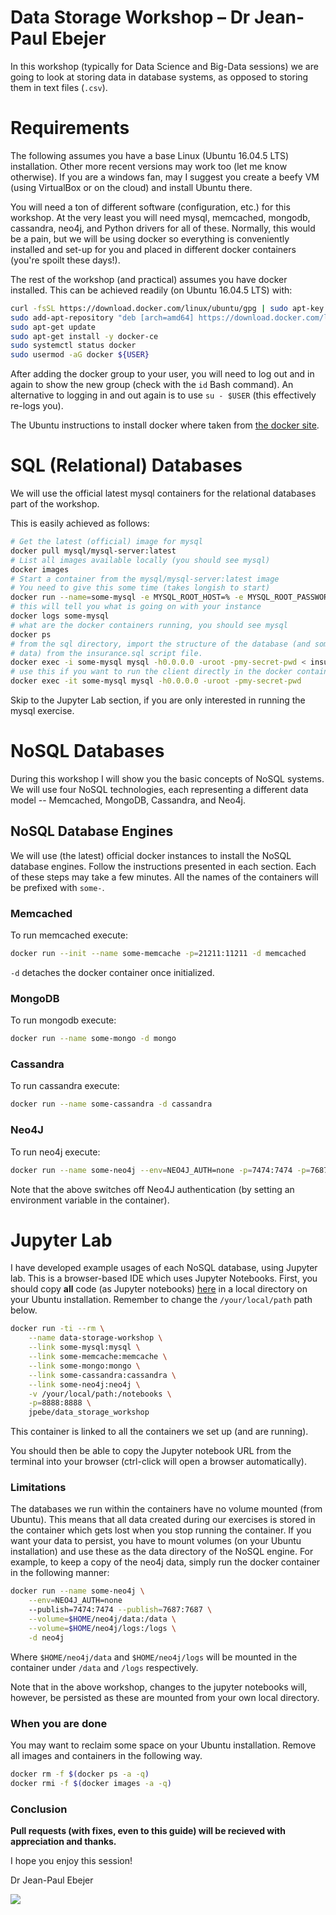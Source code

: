 # Data Storage Workshop &ndash; Dr Jean-Paul Ebejer

In this workshop (typically for Data Science and Big-Data sessions) we are going
to look at storing data in database systems, as opposed to storing them in text 
files (```.csv```).

# Requirements

The following assumes you have a base Linux (Ubuntu 16.04.5 LTS) installation.
Other more recent versions may work too (let me know otherwise).  If you are a 
windows fan, may I suggest you create a beefy VM (using VirtualBox or on 
the cloud) and install Ubuntu there.

You will need a ton of different software (configuration, etc.) for this workshop.
At the very least you will need mysql, memcached, mongodb, cassandra, neo4j,
and Python drivers for all of these.  Normally, this would be a pain, but we 
will be using docker so everything is conveniently installed and set-up for you 
and placed in different docker containers (you're spoilt these days!).

The rest of the workshop (and practical) assumes you have docker installed.
This can be achieved readily (on Ubuntu 16.04.5 LTS) with:

```bash
curl -fsSL https://download.docker.com/linux/ubuntu/gpg | sudo apt-key add -
sudo add-apt-repository "deb [arch=amd64] https://download.docker.com/linux/ubuntu $(lsb_release -cs) stable"
sudo apt-get update
sudo apt-get install -y docker-ce
sudo systemctl status docker
sudo usermod -aG docker ${USER}
```

After adding the docker group to your user, you will need to log out and in 
again to show the new group (check with the ```id``` Bash command).  An 
alternative to logging in and out again is to use ```su - $USER``` (this 
effectively re-logs you).

The Ubuntu instructions to install docker where taken from [the docker site](https://docs.docker.com/install/linux/docker-ce/ubuntu/#set-up-the-repository).

# SQL (Relational) Databases

We will use the official latest mysql containers for the relational databases
part of the workshop.

This is easily achieved as follows:

```bash
# Get the latest (official) image for mysql
docker pull mysql/mysql-server:latest
# List all images available locally (you should see mysql)
docker images
# Start a container from the mysql/mysql-server:latest image
# You need to give this some time (takes longish to start)
docker run --name=some-mysql -e MYSQL_ROOT_HOST=% -e MYSQL_ROOT_PASSWORD=my-secret-pwd -d mysql/mysql-server:latest
# this will tell you what is going on with your instance
docker logs some-mysql
# what are the docker containers running, you should see mysql
docker ps
# from the sql directory, import the structure of the database (and some 
# data) from the insurance.sql script file.
docker exec -i some-mysql mysql -h0.0.0.0 -uroot -pmy-secret-pwd < insurance.sql
# use this if you want to run the client directly in the docker container
docker exec -it some-mysql mysql -h0.0.0.0 -uroot -pmy-secret-pwd
```
Skip to the Jupyter Lab section, if you are only interested in running the mysql
exercise.

# NoSQL Databases

During this workshop I will show you the basic concepts of NoSQL systems.  We 
will use four NoSQL technologies, each representing a different data model 
-- Memcached, MongoDB, Cassandra, and Neo4j.


## NoSQL Database Engines

We will use (the latest) official docker instances to install the NoSQL database
engines.  Follow the instructions presented in each section.  Each of these steps
may take a few minutes.  All the names of the containers will be prefixed with
`some-`.

### Memcached

To run memcached execute:

```bash
docker run --init --name some-memcache -p=21211:11211 -d memcached
```

`-d` detaches the docker container once initialized.

### MongoDB

To run mongodb execute:

```bash
docker run --name some-mongo -d mongo
```

### Cassandra

To run cassandra execute:

```bash
docker run --name some-cassandra -d cassandra
```

### Neo4J

To run neo4j execute:

```bash
docker run --name some-neo4j --env=NEO4J_AUTH=none -p=7474:7474 -p=7687:7687 -d neo4j
```

Note that the above switches off Neo4J authentication (by setting an environment
variable in the container).

# Jupyter Lab 

I have developed example usages of each NoSQL database, using Jupyter lab.  This
is a browser-based IDE which uses Jupyter Notebooks.  First, you should copy **all** 
code (as Jupyter notebooks) [here](https://github.com/jp-uom/nosql_workshop/tree/master/jupyter) 
in a local directory on your Ubuntu installation.  Remember to change the 
`/your/local/path` path below.

```bash
docker run -ti --rm \
    --name data-storage-workshop \
    --link some-mysql:mysql \
    --link some-memcache:memcache \
    --link some-mongo:mongo \
    --link some-cassandra:cassandra \
    --link some-neo4j:neo4j \
    -v /your/local/path:/notebooks \
    -p=8888:8888 \
    jpebe/data_storage_workshop
```
This container is linked to all the containers we set up (and are running).

You should then be able to copy the Jupyter notebook URL from the terminal into 
your browser (ctrl-click will open a browser automatically).

    
### Limitations

The databases we run within the containers have no volume mounted (from Ubuntu).  This means that all data created during our exercises is stored in the container 
which gets lost when you stop running the container.  If you want your data to 
persist, you have to mount volumes (on your Ubuntu installation) and use these 
as the data directory of the NoSQL engine.  For example, to keep a copy of
the neo4j data, simply run the docker container in the following manner:

```bash
docker run --name some-neo4j \
    --env=NEO4J_AUTH=none
    --publish=7474:7474 --publish=7687:7687 \
    --volume=$HOME/neo4j/data:/data \
    --volume=$HOME/neo4j/logs:/logs \
    -d neo4j
```

Where ```$HOME/neo4j/data``` and ```$HOME/neo4j/logs``` will be mounted in the
container under ```/data``` and ```/logs``` respectively.

Note that in the above workshop, changes to the jupyter notebooks will, however, 
be persisted as these are mounted from your own local directory.

### When you are done

You may want to reclaim some space on your Ubuntu installation.  Remove all images 
and containers in the following way.

```bash
docker rm -f $(docker ps -a -q)
docker rmi -f $(docker images -a -q)
```

<!--
```
docker pull jpebe/nosql
```
-->

### Conclusion

**Pull requests (with fixes, even to this guide) will be recieved with appreciation and thanks.**

I hope you enjoy this session!

Dr Jean-Paul Ebejer
<br />

![](https://github.com/drmenguin/learnd/blob/master/jp.gif)
